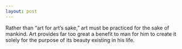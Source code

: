 ```yaml
---
layout: post
---
```


Rather than “art for art’s sake,” art must be practiced for the
    sake of mankind. Art provides far too great a benefit to man for
    him to create it solely for the purpose of its beauty existing in
    his life.
